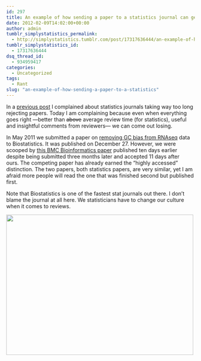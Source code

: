 ```yaml
---
id: 297
title: An example of how sending a paper to a statistics journal can get you scooped
date: 2012-02-09T14:02:00+00:00
author: admin
tumblr_simplystatistics_permalink:
  - http://simplystatistics.tumblr.com/post/17317636444/an-example-of-how-sending-a-paper-to-a-statistics
tumblr_simplystatistics_id:
  - 17317636444
dsq_thread_id:
  - 934959417
categories:
  - Uncategorized
tags:
  - Rant
slug: "an-example-of-how-sending-a-paper-to-a-statistics"
---
```

In a <a href="http://simplystatistics.tumblr.com/post/14218411483/dear-editors-associate-editors-referees-please-reject" target="_blank">previous post</a> I complained about statistics journals taking way too long rejecting papers. Today I am complaining because even when everything goes right &#8212;better than <strike>above</strike> average review time (for statistics), useful and insightful comments from reviewers&#8212; we can come out losing.

In May 2011 we submitted a paper on <a href="http://biostatistics.oxfordjournals.org/content/early/2012/01/24/biostatistics.kxr054.long" target="_blank">removing GC bias from RNAseq</a> data to Biostatistics. It was published on December 27. However, we were scooped by <a href="http://www.biomedcentral.com/1471-2105/12/480/abstract" target="_blank">this BMC Bioinformatics paper</a> published ten days earlier despite being submitted three months later and accepted 11 days after ours. The competing paper has already earned the &#8220;highly accessed&#8221; distinction. The two papers, both statistics papers, are very similar, yet I am afraid more people will read the one that was finished second but published first.

Note that B<span>iostatistics is one of the fastest stat journals out there. I don&#8217;t blame the journal at all here. We statisticians have to change our culture when it comes to reviews.</span>

<img height="375" src="http://rafalab.jhsph.edu/simplystats/scoop.png" width="500" />
